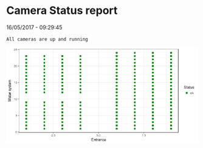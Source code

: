 Camera Status report
================
16/05/2017 - 09:29:45

    All cameras are up and running

![](camreport_files/figure-markdown_github/unnamed-chunk-2-1.png)
